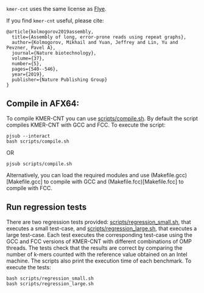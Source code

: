 `kmer-cnt` uses the same license as [Flye](https://github.com/fenderglass/Flye).

If you find `kmer-cnt` useful, please cite:

```
@article{kolmogorov2019assembly,
  title={Assembly of long, error-prone reads using repeat graphs},
  author={Kolmogorov, Mikhail and Yuan, Jeffrey and Lin, Yu and Pevzner, Pavel A},
  journal={Nature biotechnology},
  volume={37},
  number={5},
  pages={540--546},
  year={2019},
  publisher={Nature Publishing Group}
}
```

## Compile in AFX64:

To compile KMER-CNT you can use [scripts/compile.sh](scripts/compile.sh). By default the script compiles KMER-CNT with GCC and FCC. To execute the script:

```
pjsub --interact
bash scripts/compile.sh
```
OR
```
pjsub scripts/compile.sh
```

Alternatively, you can load the required modules and use (Makefile.gcc)[Makefile.gcc] to compile with GCC and (Makefile.fcc)[Makefile.fcc] to compile with FCC.

## Run regression tests

There are two regression tests provided: [scripts/regression_small.sh](scripts/regression_small.sh), that executes a small test-case, and [scripts/regression_large.sh](scripts/regression_large.sh), that executes a large test-case. Each test executes the corresponding test-case using the GCC and FCC versions of KMER-CNT with different combinations of OMP threads. The tests check that the results are correct by comparing the number of k-mers counted with the reference value obtained on an Intel machine. The scripts also print the execution time of each benchmark. To execute the tests:

```
bash scripts/regression_small.sh
bash scripts/regression_large.sh
```

